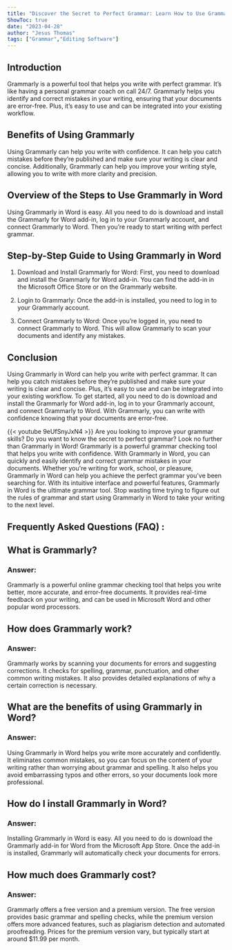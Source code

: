 ```yaml
---
title: "Discover the Secret to Perfect Grammar: Learn How to Use Grammarly in Word Now!"
ShowToc: true 
date: "2023-04-28"
author: "Jesus Thomas" 
tags: ["Grammar","Editing Software"]
---
```

## Introduction

Grammarly is a powerful tool that helps you write with perfect grammar. It’s like having a personal grammar coach on call 24/7. Grammarly helps you identify and correct mistakes in your writing, ensuring that your documents are error-free. Plus, it’s easy to use and can be integrated into your existing workflow.

## Benefits of Using Grammarly

Using Grammarly can help you write with confidence. It can help you catch mistakes before they’re published and make sure your writing is clear and concise. Additionally, Grammarly can help you improve your writing style, allowing you to write with more clarity and precision.

## Overview of the Steps to Use Grammarly in Word

Using Grammarly in Word is easy. All you need to do is download and install the Grammarly for Word add-in, log in to your Grammarly account, and connect Grammarly to Word. Then you’re ready to start writing with perfect grammar.

## Step-by-Step Guide to Using Grammarly in Word

1. Download and Install Grammarly for Word: First, you need to download and install the Grammarly for Word add-in. You can find the add-in in the Microsoft Office Store or on the Grammarly website.

2. Login to Grammarly: Once the add-in is installed, you need to log in to your Grammarly account.

3. Connect Grammarly to Word: Once you’re logged in, you need to connect Grammarly to Word. This will allow Grammarly to scan your documents and identify any mistakes.

## Conclusion

Using Grammarly in Word can help you write with perfect grammar. It can help you catch mistakes before they’re published and make sure your writing is clear and concise. Plus, it’s easy to use and can be integrated into your existing workflow. To get started, all you need to do is download and install the Grammarly for Word add-in, log in to your Grammarly account, and connect Grammarly to Word. With Grammarly, you can write with confidence knowing that your documents are error-free.

{{< youtube 9eUfSnyJxN4 >}} 
Are you looking to improve your grammar skills? Do you want to know the secret to perfect grammar? Look no further than Grammarly in Word! Grammarly is a powerful grammar checking tool that helps you write with confidence. With Grammarly in Word, you can quickly and easily identify and correct grammar mistakes in your documents. Whether you're writing for work, school, or pleasure, Grammarly in Word can help you achieve the perfect grammar you've been searching for. With its intuitive interface and powerful features, Grammarly in Word is the ultimate grammar tool. Stop wasting time trying to figure out the rules of grammar and start using Grammarly in Word to take your writing to the next level.

## Frequently Asked Questions (FAQ) :
<h2>What is Grammarly?</h2>

<h3>Answer:</h3>
Grammarly is a powerful online grammar checking tool that helps you write better, more accurate, and error-free documents. It provides real-time feedback on your writing, and can be used in Microsoft Word and other popular word processors. 

<h2>How does Grammarly work?</h2>

<h3>Answer:</h3>
Grammarly works by scanning your documents for errors and suggesting corrections. It checks for spelling, grammar, punctuation, and other common writing mistakes. It also provides detailed explanations of why a certain correction is necessary. 

<h2>What are the benefits of using Grammarly in Word?</h2>

<h3>Answer:</h3>
Using Grammarly in Word helps you write more accurately and confidently. It eliminates common mistakes, so you can focus on the content of your writing rather than worrying about grammar and spelling. It also helps you avoid embarrassing typos and other errors, so your documents look more professional. 

<h2>How do I install Grammarly in Word?</h2>

<h3>Answer:</h3>
Installing Grammarly in Word is easy. All you need to do is download the Grammarly add-in for Word from the Microsoft App Store. Once the add-in is installed, Grammarly will automatically check your documents for errors. 

<h2>How much does Grammarly cost?</h2>

<h3>Answer:</h3>
Grammarly offers a free version and a premium version. The free version provides basic grammar and spelling checks, while the premium version offers more advanced features, such as plagiarism detection and automated proofreading. Prices for the premium version vary, but typically start at around $11.99 per month.





